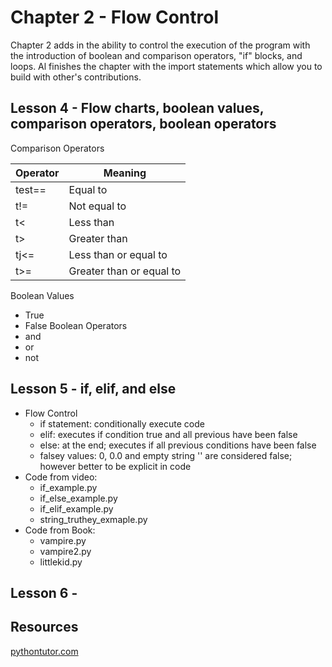 # Chapter 2 - Flow Control
Chapter 2 adds in the ability to control the execution of the program with the introduction of boolean and comparison operators, "if" blocks, and loops. Al finishes the chapter with the import statements which allow you to build with other's contributions.

## Lesson 4 - Flow charts, boolean values, comparison operators, boolean operators
Comparison Operators

Operator | Meaning
---------|---------
test==|Equal to
t!=|Not equal to
t<|Less than
t>|Greater than
tj<=|Less than or equal to
t>=|Greater than or equal to

Boolean Values
- True
- False
Boolean Operators
- and
- or
- not

## Lesson 5 - if, elif, and else
- Flow Control
  - if statement: conditionally execute code 
  - elif: executes if condition true and all previous have been false
  - else: at the end; executes if all previous conditions have been false
  - falsey values: 0, 0.0 and empty string '' are considered false; however better to be explicit in code
- Code from video:
  - if_example.py
  - if_else_example.py
  - if_elif_example.py
  - string_truthey_exmaple.py
- Code from Book:
  - vampire.py
  - vampire2.py
  - littlekid.py

## Lesson 6 - 

## Resources
[pythontutor.com](pythontutor.com)
